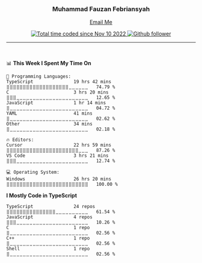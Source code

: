 <div id="top"></div>

<div align="center">
  <h3 style="font-weight:bold;">Muhammad Fauzan Febriansyah</h3>

  <a href="mailto:fauzanfebriann@gmail.com" sty>Email Me</a>
  <!-- <a href="https://www.linkedin.com/in/fauzanfebriansyah" sty >Linkedin</a> --> 
  <a  href="https://wakatime.com/@fauzanfebrian">
    <img src="https://wakatime.com/badge/user/5fadbdc2-f9e3-4090-ba1e-b72d51aee5af.svg" alt="Total time coded since Nov 10 2022" />
  </a>
  <a  href="https://github.com/fauzanfebrian?tab=followers">
    <img src="https://img.shields.io/github/followers/fauzanfebrian?logo=github&style=plastic" alt="Github follower" />
  </a>
</div>

<hr />

<!-- <div align="center">
        <h3 style="font-weight:bold;">
          About Me
        </h3>
        <p align="justify">Hey there! I'm a full-stack developer with a special fondness for the magic that happens behind the scenes—yes, the backend! 💻 I've got a bag of coding tricks, and I'm fluent in languages like Go, TypeScript, and PHP.</p>
        <p align="justify">What fuels my engine? A mix of passion and an insatiable curiosity for the world of software engineering. I'm not just in it for the code; I'm on a perpetual learning rollercoaster, always hungry for the next big challenge.</p>
        <p align="justify">So, if you're looking for someone who can weave wonders in the backend realms, who's got the languages down to a sweet science, and who's always up for learning something new—well, you just found your friendly neighborhood full-stack developer! Let's turn those coding dreams into reality together!</p>
      </div>
      
      <hr /> -->
<br/>

<!--START_SECTION:waka-->
📊 **This Week I Spent My Time On** 

```text
💬 Programming Languages: 
TypeScript               19 hrs 42 mins      ⣿⣿⣿⣿⣿⣿⣿⣿⣿⣿⣿⣿⣿⣿⣿⣿⣿⣿⣿⣀⣀⣀⣀⣀⣀   74.79 % 
C                        3 hrs 20 mins       ⣿⣿⣿⣀⣀⣀⣀⣀⣀⣀⣀⣀⣀⣀⣀⣀⣀⣀⣀⣀⣀⣀⣀⣀⣀   12.65 % 
JavaScript               1 hr 14 mins        ⣿⣀⣀⣀⣀⣀⣀⣀⣀⣀⣀⣀⣀⣀⣀⣀⣀⣀⣀⣀⣀⣀⣀⣀⣀   04.72 % 
YAML                     41 mins             ⣿⣀⣀⣀⣀⣀⣀⣀⣀⣀⣀⣀⣀⣀⣀⣀⣀⣀⣀⣀⣀⣀⣀⣀⣀   02.62 % 
Other                    34 mins             ⣿⣀⣀⣀⣀⣀⣀⣀⣀⣀⣀⣀⣀⣀⣀⣀⣀⣀⣀⣀⣀⣀⣀⣀⣀   02.18 % 

🔥 Editors: 
Cursor                   22 hrs 59 mins      ⣿⣿⣿⣿⣿⣿⣿⣿⣿⣿⣿⣿⣿⣿⣿⣿⣿⣿⣿⣿⣿⣿⣀⣀⣀   87.26 % 
VS Code                  3 hrs 21 mins       ⣿⣿⣿⣀⣀⣀⣀⣀⣀⣀⣀⣀⣀⣀⣀⣀⣀⣀⣀⣀⣀⣀⣀⣀⣀   12.74 % 

💻 Operating System: 
Windows                  26 hrs 20 mins      ⣿⣿⣿⣿⣿⣿⣿⣿⣿⣿⣿⣿⣿⣿⣿⣿⣿⣿⣿⣿⣿⣿⣿⣿⣿   100.00 % 
```

**I Mostly Code in TypeScript** 

```text
TypeScript               24 repos            ⣿⣿⣿⣿⣿⣿⣿⣿⣿⣿⣿⣿⣿⣿⣿⣀⣀⣀⣀⣀⣀⣀⣀⣀⣀   61.54 % 
JavaScript               4 repos             ⣿⣿⣿⣀⣀⣀⣀⣀⣀⣀⣀⣀⣀⣀⣀⣀⣀⣀⣀⣀⣀⣀⣀⣀⣀   10.26 % 
C                        1 repo              ⣿⣀⣀⣀⣀⣀⣀⣀⣀⣀⣀⣀⣀⣀⣀⣀⣀⣀⣀⣀⣀⣀⣀⣀⣀   02.56 % 
C++                      1 repo              ⣿⣀⣀⣀⣀⣀⣀⣀⣀⣀⣀⣀⣀⣀⣀⣀⣀⣀⣀⣀⣀⣀⣀⣀⣀   02.56 % 
Shell                    1 repo              ⣿⣀⣀⣀⣀⣀⣀⣀⣀⣀⣀⣀⣀⣀⣀⣀⣀⣀⣀⣀⣀⣀⣀⣀⣀   02.56 % 
```




<!--END_SECTION:waka-->
